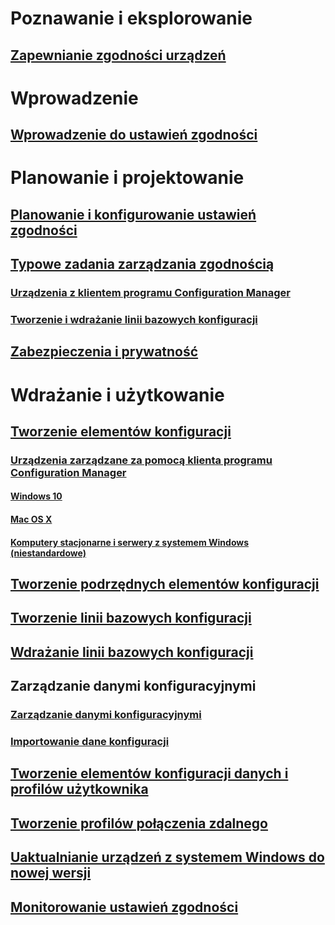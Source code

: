 # Poznawanie i eksplorowanie
## [Zapewnianie zgodności urządzeń](understand/ensure-device-compliance.md)

# Wprowadzenie
## [Wprowadzenie do ustawień zgodności](get-started/get-started-with-compliance-settings.md)

# Planowanie i projektowanie
## [Planowanie i konfigurowanie ustawień zgodności](plan-design/plan-for-and-configure-compliance-settings.md)
## [Typowe zadania zarządzania zgodnością](plan-design/common-tasks-for-managing-compliance.md)
### [Urządzenia z klientem programu Configuration Manager](plan-design/common-tasks-for-managing-compliance-on-devices-with-the-client.md)
### [Tworzenie i wdrażanie linii bazowych konfiguracji](plan-design/common-tasks-for-creating-and-deploying-configuration-baselines.md)
## [Zabezpieczenia i prywatność](plan-design/security-and-privacy-for-compliance-settings.md)

# Wdrażanie i użytkowanie

## [Tworzenie elementów konfiguracji](deploy-use/create-configuration-items.md)
### [Urządzenia zarządzane za pomocą klienta programu Configuration Manager](deploy-use/configuration-items-for-devices-managed-with-the-client.md)
#### [Windows 10](deploy-use/create-configuration-items-for-windows-10-devices-managed-with-the-client.md)
#### [Mac OS X](deploy-use/create-configuration-items-for-mac-os-x-devices-managed-with-the-client.md)
#### [Komputery stacjonarne i serwery z systemem Windows (niestandardowe)](deploy-use/create-custom-configuration-items-for-windows-desktop-and-server-computers-managed-with-the-client.md)
## [Tworzenie podrzędnych elementów konfiguracji](deploy-use/create-child-configuration-items.md)

## [Tworzenie linii bazowych konfiguracji](deploy-use/create-configuration-baselines.md)
## [Wdrażanie linii bazowych konfiguracji](deploy-use/deploy-configuration-baselines.md)

## Zarządzanie danymi konfiguracyjnymi
### [Zarządzanie danymi konfiguracyjnymi](deploy-use/management-tasks-for-configuration-data.md)
### [Importowanie dane konfiguracji](deploy-use/import-configuration-data.md)

## [Tworzenie elementów konfiguracji danych i profilów użytkownika](deploy-use/create-user-data-and-profiles-configuration-items.md)
## [Tworzenie profilów połączenia zdalnego](deploy-use/create-remote-connection-profiles.md)
## [Uaktualnianie urządzeń z systemem Windows do nowej wersji](deploy-use/upgrade-windows-version.md)
## [Monitorowanie ustawień zgodności](deploy-use/monitor-compliance-settings.md)
